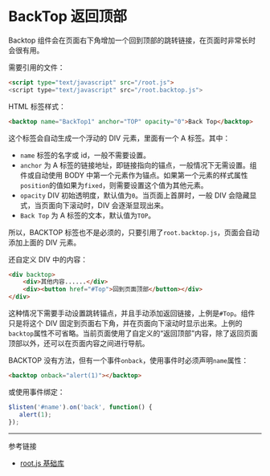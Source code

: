 
# BackTop 返回顶部

Backtop 组件会在页面右下角增加一个回到顶部的跳转链接，在页面时非常长时会很有用。

需要引用的文件：

```html
<script type="text/javascript" src="/root.js">
<script type="text/javascript" src="/root.backtop.js">
```

HTML 标签样式：

```html
<backtop name="BackTop1" anchor="TOP" opacity="0">Back Top</backtop>
```

这个标签会自动生成一个浮动的 DIV 元素，里面有一个 A 标签。其中：

* `name` 标签的名字或 id，一般不需要设置。
* `anchor` 为 A 标签的链接地址，即链接指向的锚点，一般情况下无需设置。组件或自动使用 BODY 中第一个元素作为锚点。如果第一个元素的样式属性`position`的值如果为`fixed`，则需要设置这个值为其他元素。
* `opacity` DIV 初始透明度，默认值为`0`。当页面上首屏时，一般 DIV 会隐藏显式，当页面向下滚动时，DIV 会逐渐显现出来。
* `Back Top` 为 A 标签的文本，默认值为`TOP`。

所以，BACKTOP 标签也不是必须的，只要引用了`root.backtop.js`，页面会自动添加上面的 DIV 元素。

还自定义 DIV 中的内容：

```html
<div backtop>
    <div>其他内容......</div>
    <div><button href="#Top">回到页面顶部</button></div>    
</div>
```

这种情况下需要手动设置跳转锚点，并且手动添加返回链接，上例是`#Top`。组件只是将这个 DIV 固定到页面右下角，并在页面向下滚动时显示出来。上例的`backtop`属性不可省略。当前页面使用了自定义的“返回顶部”内容，除了返回页面顶部以外，还可以在页面内容之间进行导航。

BACKTOP 没有方法，但有一个事件`onback`，使用事件时必须声明`name`属性：

```html
<backtop onback="alert(1)"></backtop>
```

或使用事件绑定：

 ```javascript
$listen('#name').on('back', function() {
    alert(1);
});
 ```


---
参考链接

* [root.js 基础库](/root.js/root.md)
